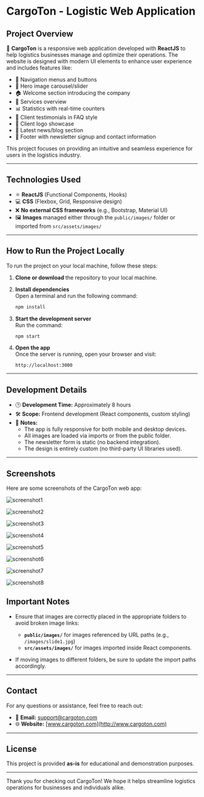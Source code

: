 # **CargoTon - Logistic Web Application**

## **Project Overview**

🚚 **CargoTon** is a responsive web application developed with **ReactJS** to help logistics businesses manage and optimize their operations. The website is designed with modern UI elements to enhance user experience and includes features like:

- 🧭 Navigation menus and buttons
- 🎡 Hero image carousel/slider
- 🏠 Welcome section introducing the company
- 💼 Services overview
- 📊 Statistics with real-time counters
- 💬 Client testimonials in FAQ style
- 🏢 Client logo showcase
- 📰 Latest news/blog section
- 📩 Footer with newsletter signup and contact information

This project focuses on providing an intuitive and seamless experience for users in the logistics industry.

---

## **Technologies Used**

- ⚛️ **ReactJS** (Functional Components, Hooks)
- 💻 **CSS** (Flexbox, Grid, Responsive design)
- ❌ **No external CSS frameworks** (e.g., Bootstrap, Material UI)
- 🖼️ **Images** managed either through the `public/images/` folder or imported from `src/assets/images/`

---

## **How to Run the Project Locally**

To run the project on your local machine, follow these steps:

1. **Clone or download** the repository to your local machine.

2. **Install dependencies**  
Open a terminal and run the following command:

    ```bash
    npm install
    ```

3. **Start the development server**  
Run the command:

    ```bash
    npm start
    ```

4. **Open the app**  
Once the server is running, open your browser and visit:

    ```
    http://localhost:3000
    ```

---

## **Development Details**

- 🕒 **Development Time:** Approximately 8 hours
- 🛠️ **Scope:** Frontend development (React components, custom styling)
- 📝 **Notes:**
  - The app is fully responsive for both mobile and desktop devices.
  - All images are loaded via imports or from the public folder.
  - The newsletter form is static (no backend integration).
  - The design is entirely custom (no third-party UI libraries used).

---

## **Screenshots**

Here are some screenshots of the CargoTon web app:


![screenshot1](https://github.com/user-attachments/assets/6cfd6fcc-ea1e-4a85-8012-34c45d360aa9)

![screenshot2](https://github.com/user-attachments/assets/b6587a6a-bb0e-4d57-99a2-d824401d9934)

![screenshot3](https://github.com/user-attachments/assets/52d01d38-1ebc-4453-bca9-bb5a135c786c)

![screenshot4](https://github.com/user-attachments/assets/ff2ee8f3-9f4c-4072-8e60-84d33149d8fc)

![screenshot5](https://github.com/user-attachments/assets/944fab84-7e66-49cd-b657-546f9bd093f7)

![screenshot6](https://github.com/user-attachments/assets/8f1b5484-ee7e-4b4e-9b4b-d0b26292e216)

![screenshot7](https://github.com/user-attachments/assets/c37b72bd-5bd6-4975-9f9b-155ba4c18939)

![screenshot8](https://github.com/user-attachments/assets/a9148459-8978-49bd-9f27-5dd1bda6f057)



## **Important Notes**

- Ensure that images are correctly placed in the appropriate folders to avoid broken image links:
  - **`public/images/`** for images referenced by URL paths (e.g., `/images/slide1.jpg`)
  - **`src/assets/images/`** for images imported inside React components.

- If moving images to different folders, be sure to update the import paths accordingly.

---

## **Contact**

For any questions or assistance, feel free to reach out:

- 📧 **Email:** support@cargoton.com
- 🌐 **Website:** [www.cargoton.com](http://www.cargoton.com)

---

## **License**

This project is provided **as-is** for educational and demonstration purposes.

---

Thank you for checking out CargoTon! We hope it helps streamline logistics operations for businesses and individuals alike.

